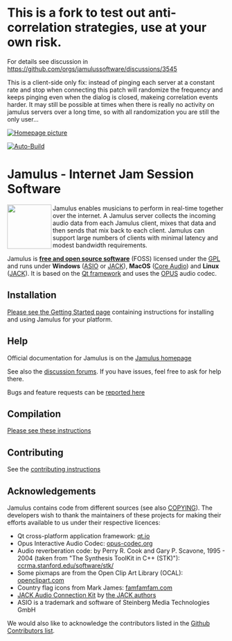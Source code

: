 # This is a fork to test out anti-correlation strategies, use at your own risk. 

For details see discussion in 
https://github.com/orgs/jamulussoftware/discussions/3545

This is a client-side only fix: instead of pinging each server at a constant rate and stop when connecting this patch will randomize the frequency and keeps pinging even when the dialog is closed, makeing correlation events harder. It may still be possible at times when there is really no activity on jamulus servers over a long time, so with all randomization you are still the only user...



[![Homepage picture](https://github.com/jamulussoftware/jamuluswebsite/blob/release/assets/img/jamulusbannersmall.png)](https://jamulus.io)

[![Auto-Build](https://github.com/jamulussoftware/jamulus/actions/workflows/autobuild.yml/badge.svg)](https://github.com/jamulussoftware/jamulus/actions/workflows/autobuild.yml)

# Jamulus - Internet Jam Session Software

<a href="https://jamulus.io/"><img align="left" width="102" height="102" src="https://jamulus.io/assets/img/jamulus-icon-2020.svg"/></a>

Jamulus enables musicians to perform in real-time together over the internet.
A Jamulus server collects the incoming audio data from each Jamulus client, mixes that data and then sends that mix back to each client. Jamulus can support large numbers of clients with minimal latency and modest bandwidth requirements.

Jamulus is [**free and open source software**](https://www.gnu.org/philosophy/free-sw.en.html) (FOSS) licensed under the [GPL](https://www.gnu.org/licenses/old-licenses/gpl-2.0.html)
and runs under **Windows** ([ASIO](https://www.steinberg.net) or [JACK](https://jackaudio.org)),
**MacOS** ([Core Audio](https://developer.apple.com/documentation/coreaudio)) and
**Linux** ([JACK](https://jackaudio.org)).
It is based on the [Qt framework](https://www.qt.io) and uses the [OPUS](https://www.opus-codec.org/) audio codec.

## Installation

[Please see the Getting Started page](https://jamulus.io/wiki/Getting-Started) containing instructions for installing and using Jamulus for your platform.

## Help

Official documentation for Jamulus is on the [Jamulus homepage](https://jamulus.io)

See also the [discussion forums](https://github.com/jamulussoftware/jamulus/discussions). If you have issues, feel free to ask for help there.

Bugs and feature requests can be [reported here](https://github.com/jamulussoftware/jamulus/issues)

## Compilation

[Please see these instructions](COMPILING.md)

## Contributing

See the [contributing instructions](CONTRIBUTING.md)

## Acknowledgements

Jamulus contains code from different sources (see also [COPYING](COPYING)). The developers wish
to thank the maintainers of these projects for making their efforts available to us under their respective licences:

*   Qt cross-platform application framework: [qt.io](https://www.qt.io)
*   Opus Interactive Audio Codec: [opus-codec.org](https://www.opus-codec.org/)
*   Audio reverberation code: by Perry R. Cook and Gary P. Scavone, 1995 - 2004
  (taken from "The Synthesis ToolKit in C++ (STK)"):
  [ccrma.stanford.edu/software/stk/](https://ccrma.stanford.edu/software/stk/)
*   Some pixmaps are from the Open Clip Art Library (OCAL): [openclipart.com](https://openclipart.org/)
*   Country flag icons from Mark James: [famfamfam.com](http://www.famfamfam.com)
*   [JACK Audio Connection Kit](https://jackaudio.org/) by [the JACK authors](https://github.com/jackaudio/jack2/blob/develop/AUTHORS.rst?plain=1)
*   ASIO is a trademark and software of Steinberg Media Technologies GmbH


We would also like to acknowledge the contributors listed in the
[Github Contributors list](https://github.com/jamulussoftware/jamulus/graphs/contributors).
